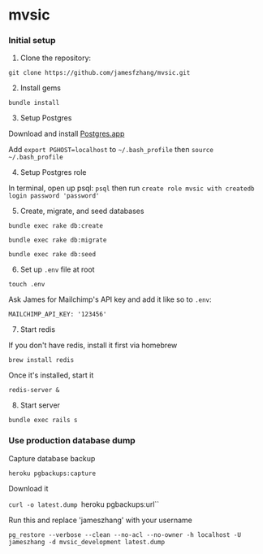 mvsic
=====

### Initial setup

1) Clone the repository:

```
git clone https://github.com/jamesfzhang/mvsic.git
```

2) Install gems

```
bundle install
```

3) Setup Postgres

Download and install [Postgres.app](http://postgresapp.com/)

Add `export PGHOST=localhost` to `~/.bash_profile` then `source ~/.bash_profile`

4) Setup Postgres role

In terminal, open up psql: `psql` then run `create role mvsic with createdb login password 'password'`

5) Create, migrate, and seed databases

`bundle exec rake db:create`

`bundle exec rake db:migrate`

`bundle exec rake db:seed`

6) Set up `.env` file at root

`touch .env`

Ask James for Mailchimp's API key and add it like so to `.env`:

`MAILCHIMP_API_KEY: '123456'`

7) Start redis

If you don't have redis, install it first via homebrew

`brew install redis`

Once it's installed, start it

`redis-server &`

8) Start server

`bundle exec rails s`

### Use production database dump

Capture database backup

`heroku pgbackups:capture`

Download it

`curl -o latest.dump `heroku pgbackups:url``

Run this and replace 'jameszhang' with your username

`pg_restore --verbose --clean --no-acl --no-owner -h localhost -U jameszhang -d mvsic_development latest.dump`
